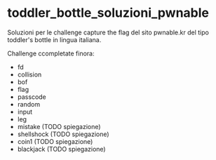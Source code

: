 # toddler_bottle_soluzioni_pwnable

Soluzioni per le challenge capture the flag del sito pwnable.kr del tipo toddler's bottle in lingua italiana.

Challenge ccompletate finora:
  - fd
  - collision
  - bof
  - flag
  - passcode
  - random
  - input
  - leg
  - mistake (TODO spiegazione)
  - shellshock (TODO spiegazione)
  - coin1 (TODO spiegazione)
  - blackjack (TODO spiegazione)
